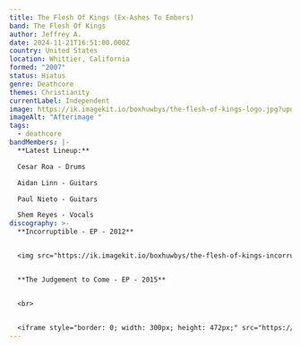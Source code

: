 ```yaml
---
title: The Flesh Of Kings (Ex-Ashes To Embers)
band: The Flesh Of Kings
author: Jeffrey A.
date: 2024-11-21T16:51:00.000Z
country: United States
location: Whittier, California
formed: "2007"
status: Hiatus
genre: Deathcore
themes: Christianity
currentLabel: Independent
image: https://ik.imagekit.io/boxhuwbys/the-flesh-of-kings-logo.jpg?updatedAt=1732233166645
imageAlt: "Afterimage "
tags:
  - deathcore
bandMembers: |-
  **Latest Lineup:**

  Cesar Roa - Drums

  Aidan Linn - Guitars

  Paul Nieto - Guitars 

  Shem Reyes - Vocals
discography: >-
  **Incorruptible - EP - 2012** 


  <img src="https://ik.imagekit.io/boxhuwbys/the-flesh-of-kings-incorruptible.jpg" alt="The Flesh of Kings- Incorruptible - EP cover" style="width:300px; height:auto;">


  **The Judgement to Come - EP - 2015**


  <br>


  <iframe style="border: 0; width: 300px; height: 472px;" src="https://bandcamp.com/EmbeddedPlayer/album=639723453/size=large/bgcol=333333/linkcol=0f91ff/transparent=true/" seamless><a href="https://thefleshofkings.bandcamp.com/album/the-judgement-to-come">The Judgement to Come by The Flesh Of Kings</a></iframe>
---
```

